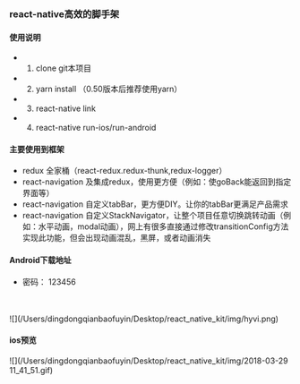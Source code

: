 ### react-native高效的脚手架
#### 使用说明
* 1. clone git本项目
* 2. yarn install （0.50版本后推荐使用yarn）
* 3. react-native link
* 4. react-native run-ios/run-android

#### 主要使用到框架
* redux 全家桶（react-redux.redux-thunk,redux-logger）
* react-navigation 及集成redux，使用更方便（例如：使goBack能返回到指定界面等）
* react-navigation 自定义tabBar，更方便DIY。让你的tabBar更满足产品需求
* react-navigation 自定义StackNavigator，让整个项目任意切换跳转动画（例如：水平动画，modal动画），网上有很多直接通过修改transitionConfig方法实现此功能，但会出现动画混乱，黑屏，或者动画消失

#### Android下载地址
* 密码： 123456
<br/>
<br/>
![](/Users/dingdongqianbaofuyin/Desktop/react_native_kit/img/hyvi.png)

#### ios预览
![](/Users/dingdongqianbaofuyin/Desktop/react_native_kit/img/2018-03-29 11_41_51.gif)





